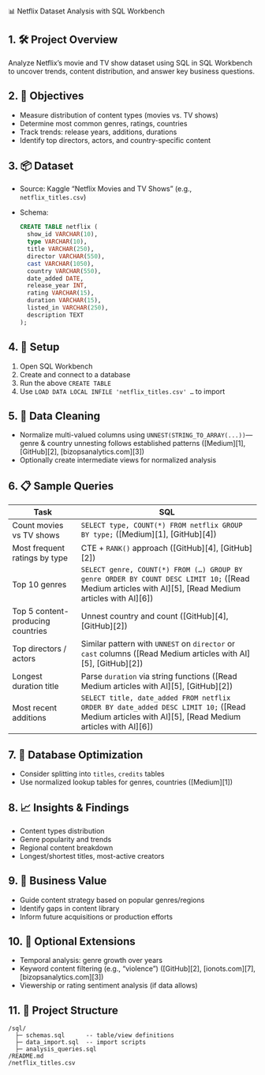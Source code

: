 📊 Netflix Dataset Analysis with SQL Workbench

## 1. 🛠️ Project Overview

Analyze Netflix’s movie and TV show dataset using SQL in SQL Workbench to uncover trends, content distribution, and answer key business questions.

## 2. 🎯 Objectives

* Measure distribution of content types (movies vs. TV shows)
* Determine most common genres, ratings, countries
* Track trends: release years, additions, durations
* Identify top directors, actors, and country-specific content

## 3. 📦 Dataset

* Source: Kaggle “Netflix Movies and TV Shows” (e.g., `netflix_titles.csv`)
* Schema:

  ```sql
  CREATE TABLE netflix (
    show_id VARCHAR(10),
    type VARCHAR(10),
    title VARCHAR(250),
    director VARCHAR(550),
    cast VARCHAR(1050),
    country VARCHAR(550),
    date_added DATE,
    release_year INT,
    rating VARCHAR(15),
    duration VARCHAR(15),
    listed_in VARCHAR(250),
    description TEXT
  );
  ```

## 4. 🔧 Setup

1. Open SQL Workbench
2. Create and connect to a database
3. Run the above `CREATE TABLE`
4. Use `LOAD DATA LOCAL INFILE 'netflix_titles.csv' …` to import

## 5. 🧩 Data Cleaning

* Normalize multi-valued columns using `UNNEST(STRING_TO_ARRAY(...))`—genre & country unnesting follows established patterns ([Medium][1], [GitHub][2], [bizopsanalytics.com][3])
* Optionally create intermediate views for normalized analysis

## 6. 📋 Sample Queries

| Task                              | SQL                                                                                                                                                   |
| --------------------------------- | ----------------------------------------------------------------------------------------------------------------------------------------------------- |
| Count movies vs TV shows          | `SELECT type, COUNT(*) FROM netflix GROUP BY type;` ([Medium][1], [GitHub][4])                                                                        |
| Most frequent ratings by type     | CTE + `RANK()` approach ([GitHub][4], [GitHub][2])                                                                                                    |
| Top 10 genres                     | `SELECT genre, COUNT(*) FROM (…) GROUP BY genre ORDER BY COUNT DESC LIMIT 10;` ([Read Medium articles with AI][5], [Read Medium articles with AI][6]) |
| Top 5 content-producing countries | Unnest country and count ([GitHub][4], [GitHub][2])                                                                                                   |
| Top directors / actors            | Similar pattern with `UNNEST` on `director` or `cast` columns ([Read Medium articles with AI][5], [GitHub][2])                                        |
| Longest duration title            | Parse `duration` via string functions ([Read Medium articles with AI][5], [GitHub][2])                                                                |
| Most recent additions             | `SELECT title, date_added FROM netflix ORDER BY date_added DESC LIMIT 10;` ([Read Medium articles with AI][5], [Read Medium articles with AI][6])     |

## 7. 📘 Database Optimization

* Consider splitting into `titles`, `credits` tables
* Use normalized lookup tables for genres, countries ([Medium][1])

## 8. 📈 Insights & Findings

* Content types distribution
* Genre popularity and trends
* Regional content breakdown
* Longest/shortest titles, most-active creators

## 9. 🧠 Business Value

* Guide content strategy based on popular genres/regions
* Identify gaps in content library
* Inform future acquisitions or production efforts

## 10. 🧪 Optional Extensions

* Temporal analysis: genre growth over years
* Keyword content filtering (e.g., “violence”) ([GitHub][2], [ionots.com][7], [bizopsanalytics.com][3])
* Viewership or rating sentiment analysis (if data allows)

## 11. 📝 Project Structure

```
/sql/  
  ├─ schemas.sql      -- table/view definitions  
  ├─ data_import.sql  -- import scripts  
  ├─ analysis_queries.sql  
/README.md  
/netflix_titles.csv
```
